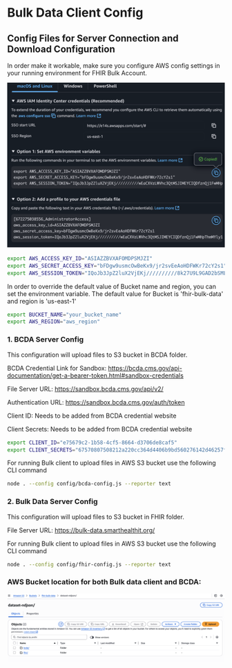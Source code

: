 # Bulk Data Client Config

## Config Files for Server Connection and Download Configuration

In order make it workable, make sure you configure AWS config settings in your running environment for FHIR Bulk Account.

![AWS Account](account.png)

```sh
export AWS_ACCESS_KEY_ID="ASIAZZBVXAFOMDPSMJZI"
export AWS_SECRET_ACCESS_KEY="bFDgw9usmcOwBeKx9/jr2svEeAoHDFWKr72cY2s1"
export AWS_SESSION_TOKEN="IQoJb3JpZ2luX2VjEKj//////////8k27U9L9GAD2bSMLSFLo6DRkE3jZKO1QRhNNNC1Wu6NeHojx+0="
```

In order to override the default value of Bucket name and region, you can set the environment variable.
The default value for Bucket is 'fhir-bulk-data' and region is 'us-east-1'

```sh
export BUCKET_NAME="your_bucket_name"
export AWS_REGION="aws_region"
``` 

### 1. BCDA Server Config
This configuration will upload files to S3 bucket in BCDA folder.

BCDA Credential Link for Sandbox: https://bcda.cms.gov/api-documentation/get-a-bearer-token.html#sandbox-credentials

File Server URL: https://sandbox.bcda.cms.gov/api/v2/

Authentication URL: https://sandbox.bcda.cms.gov/auth/token

Client ID: Needs to be added from BCDA credential website

Client Secrets: Needs to be added from BCDA credential website

```sh
export CLIENT_ID="e75679c2-1b58-4cf5-8664-d3706de8caf5"
export CLIENT_SECRETS="67570807508212a220cc364d4406b9bd560276142d46257f76ba28dd9a0ff969e0c26db21c9d925c"
```

For running Bulk client to upload files in AWS S3 bucket use the following CLI command
```sh
node . --config config/bcda-config.js --reporter text
```

### 2. Bulk Data Server Config
This configuration will upload files to S3 bucket in FHIR folder.

File Server URL: https://bulk-data.smarthealthit.org/

For running Bulk client to upload files in AWS S3 bucket use the following CLI command
```sh
node . --config config/fhir-config.js --reporter text
```

### AWS Bucket location for both Bulk data client and BCDA:

![S3 Bucket](s3.png)
